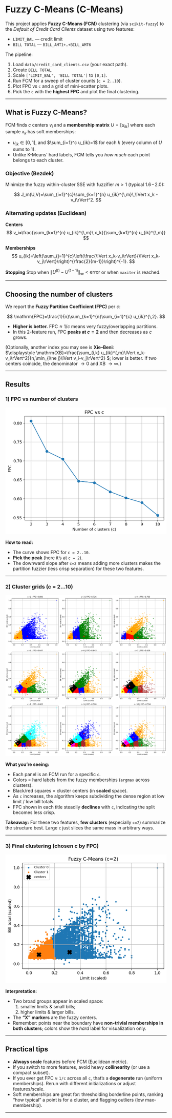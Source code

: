 # Fuzzy C-Means (C-Means)

This project applies **Fuzzy C-Means (FCM)** clustering (via `scikit-fuzzy`) to the *Default of Credit Card Clients* dataset using two features:

- `LIMIT_BAL` — credit limit  
- `BILL TOTAL` — `BILL_AMT1+…+BILL_AMT6`

The pipeline:

1. Load `data/credit_card_clients.csv` (your exact path).  
2. Create `BILL TOTAL`.  
3. Scale `['LIMIT_BAL', 'BILL TOTAL']` to `[0,1]`.  
4. Run FCM for a sweep of cluster counts (`c = 2..10`).  
5. Plot FPC vs `c` and a grid of mini-scatter plots.  
6. Pick the `c` with the **highest FPC** and plot the final clustering.

---

## What is Fuzzy C-Means?

FCM finds $c$ centers $v_i$ and a **membership matrix** $U=[u_{ik}]$ where each sample $x_k$ has soft memberships:

- $u_{ik}\in[0,1]$, and $\sum_{i=1}^c u_{ik}=1$ for each $k$ (every column of $U$ sums to 1).
- Unlike K-Means’ hard labels, FCM tells you *how much* each point belongs to each cluster.

### Objective (Bezdek)

Minimize the fuzzy within-cluster SSE with fuzzifier $m>1$ (typical $1.6\!-\!2.0$):

$$
J_m(U,V)=\sum_{i=1}^{c}\sum_{k=1}^{n} u_{ik}^{\,m}\,\lVert x_k - v_i\rVert^2.
$$

### Alternating updates (Euclidean)

**Centers**
$$
v_i=\frac{\sum_{k=1}^{n} u_{ik}^{\,m}\,x_k}{\sum_{k=1}^{n} u_{ik}^{\,m}}
$$

**Memberships**
$$
u_{ik}=\left(\sum_{j=1}^{c}\left(\frac{\lVert x_k-v_i\rVert}{\lVert x_k-v_j\rVert}\right)^{\frac{2}{m-1}}\right)^{-1}.
$$

**Stopping**
Stop when $\lVert U^{(t)}-U^{(t-1)}\rVert_{\infty}<\text{error}$ or when `maxiter` is reached.

---

## Choosing the number of clusters

We report the **Fuzzy Partition Coefficient (FPC)** per $c$:

$$
\mathrm{FPC}=\frac{1}{n}\sum_{k=1}^{n}\sum_{i=1}^{c} u_{ik}^{\,2}.
$$

- **Higher is better.** $\mathrm{FPC}\approx 1/c$ means very fuzzy/overlapping partitions.
- In this 2-feature run, FPC **peaks at $c=2$** and then decreases as $c$ grows.

(Optionally, another index you may see is **Xie–Beni**:  
$\displaystyle
\mathrm{XB}=\frac{\sum_{i,k} u_{ik}^{\,m}\lVert x_k-v_i\rVert^2}{n\,\min_{i\ne j}\lVert v_i-v_j\rVert^2}
$; lower is better. If two centers coincide, the denominator $\to 0$ and XB $\to \infty$.)

---


## Results

### 1) FPC vs number of clusters
![FPC vs c](docs/fpc_vs_c.png)

**How to read:**  
- The curve shows FPC for `c = 2..10`.  
- **Pick the peak** (here it’s at `c = 2`).  
- The downward slope after `c=2` means adding more clusters makes the partition fuzzier (less crisp separation) for these two features.

---

### 2) Cluster grids (c = 2…10)
![Cluster grids](docs/clusters_grid_c2_to_c10.png)

**What you’re seeing:**  
- Each panel is an FCM run for a specific `c`.  
- Colors = hard labels from the fuzzy memberships (`argmax` across clusters).  
- Black/red squares = cluster centers (in **scaled** space).  
- As `c` increases, the algorithm keeps subdividing the dense region at low limit / low bill totals.  
- FPC shown in each title steadily **declines** with `c`, indicating the split becomes less crisp.

**Takeaway:** For these two features, **few clusters** (especially `c=2`) summarize the structure best. Large `c` just slices the same mass in arbitrary ways.

---

### 3) Final clustering (chosen c by FPC)
![Final scatter](docs/fcm_scatter_c2.png)

**Interpretation:**  
- Two broad groups appear in scaled space:  
  1) smaller limits & small bills;  
  2) higher limits & larger bills.  
- The **“X” markers** are the fuzzy centers.  
- Remember: points near the boundary have **non-trivial memberships in both clusters**; colors show the *hard* label for visualization only.

---

## Practical tips

- **Always scale** features before FCM (Euclidean metric).  
- If you switch to more features, avoid heavy **collinearity** (or use a compact subset).  
- If you ever get FPC ≈ `1/c` across all `c`, that’s a **degenerate** run (uniform memberships). Rerun with different initializations or adjust features/scale.  
- Soft memberships are great for: thresholding borderline points, ranking “how typical” a point is for a cluster, and flagging outliers (low max-membership).

---
